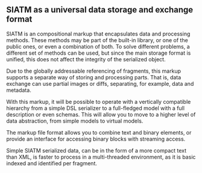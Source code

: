 
## SIATM as a universal data storage and exchange format

SIATM is an compositional markup that encapsulates data and processing methods.
These methods may be part of the built-in library, or one of the public ones, or even a combination of both.
To solve different problems, a different set of methods can be used, but since the main storage format is unified, this does not affect the integrity of the serialized object.

Due to the globally addressable referencing of fragments, this markup supports a separate way of storing and processing parts.
That is, data exchange can use partial images or diffs, separating, for example, data and metadata.

With this markup, it will be possible to operate with a vertically compatible hierarchy from a simple DSL serializer to a full-fledged model with a full description or even schemas.
This will allow you to move to a higher level of data abstraction, from simple models to virtual models.

The markup file format allows you to combine text and binary elements, or provide an interface for accessing binary blocks with streaming access.

Simple SIATM serialized data, can be in the form of a more compact text than XML, is faster to process in a multi-threaded environment, as it is basic indexed and identified per fragment.
